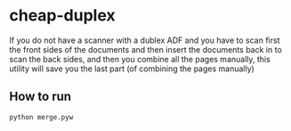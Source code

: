 # cheap-duplex
If you do not have a scanner with a dublex ADF and you have to scan first the front sides of the documents and then insert the documents back in to scan the back sides, and then you combine all the pages manually, this utility will save you the last part (of combining the pages manually)

## How to run
`python merge.pyw`
